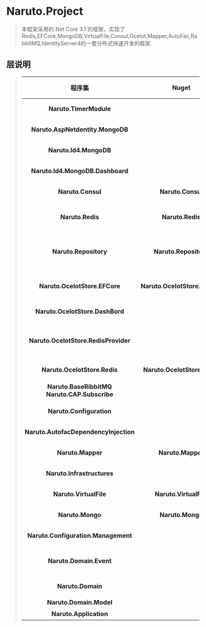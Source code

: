 ﻿# Naruto.Project 
> 本框架采用的.Net Core 3.1 的框架，实现了Redis,EFCore,MongoDB,VirtualFile,Consul,Ocelot,Mapper,AutoFac,RabbitMQ,IdentityServer4的一套分布式快速开发的框架.
## 层说明
>| 程序集| Nuget| 状态 |注释 |
>| :-----:| :----:|:----:| :----: |
>| <b>Naruto.TimerModule</b> | | 计划 | 任务调度模块 |
>| <b>Naruto.AspNetdentity.MongoDB</b> | | 开发 | 更改Identity的存储方式为Mongodb |
>| <b>Naruto.Id4.MongoDB</b> | | 维护 | 更改IdentityServer4的存储方式为Mongodb |
>| <b>Naruto.Id4.MongoDB.Dashboard</b> | | 计划 | 操作存储的面板 |
>| <b>Naruto.Consul</b> | <b>Naruto.Consul</b>| 维护 |实现了consul的服务发现和服务注册，还有数据的仓储 |
>| <b>Naruto.Redis</b> | <b>Naruto.Redis</b> | 维护 | 使用<b>StackExchange.Redis</b>实现对Redis访问层的封装，客户端支持集群的配置 |
>| <b>Naruto.Repository</b> | <b>Naruto.Repository</b>| 维护 |使用EFCore来实现了数据库访问的封装，支持工作单元，仓储，分库，多上下文模式，支持一主多从配置. |
>| <b>Naruto.OcelotStore.EFCore</b> | <b>Naruto.OcelotStore.EFCore</b>| 维护  |是对Ocelot的原来网关的扩展，改变原有的从文件中读取配置的方法，替换成数据库中读取配置信息 |
>| <b>Naruto.OcelotStore.DashBord</b> | | 计划 | ocelot操作存储的面板 |
>| <b>Naruto.OcelotStore.RedisProvider</b> | | 维护  | 替换IInternalConfigurationRepository接口的实现从内存操作改为从redis中操作 |
>| <b>Naruto.OcelotStore.Redis</b> | <b>Naruto.OcelotStore.Redis</b> | 维护 |是对Ocelot的原有网关的扩展，将数据存储到Redis缓存中|
>| <b>Naruto.BaseRibbitMQ</b><br/><b>Naruto.CAP.Subscribe</b> | | 维护 | 共同实现发布订阅.异步消息队列 |
>| <b>Naruto.Configuration</b> || 维护 | 是对Core原有的配置信息获取进行扩展，改成从远程获取 |
>| <b>Naruto.AutofacDependencyInjection</b> || 维护  | 使用Autofac替换原有的Unity依赖注入 |
>| <b>Naruto.Mapper</b> | <b>Naruto.Mapper</b> | 维护 |  使用的AutoMapper进行实体映射 |
>| <b>Naruto.Infrastructures</b> | | 维护 | 基础设施层|
>| <b>Naruto.VirtualFile</b> | <b>Naruto.VirtualFile</b> | 维护 | 虚拟文件系统 |
>|<b>Naruto.Mongo</b> | <b>Naruto.Mongo</b>| 维护  | MongoDB仓储 |
>| <b>Naruto.Configuration.Management</b> | | 维护 | 配置中心的面板和配置中间件提供 |
>| <b>Naruto.Domain.Event</b> | | 维护 | 实现领域服务的事件总线，底板使用的Redis作为数据存储，缓存订阅的事件 |
>| <b>Naruto.Domain</b> | |  | 领域层，业务的核心层，负责需求的书写 |
>| <b>Naruto.Domain.Model</b> | |  | 领域实体层 |
>| <b>Naruto.Application</b> | |  | 应用层 |